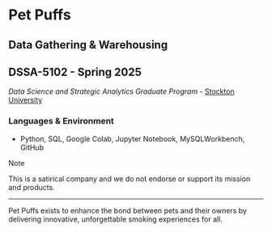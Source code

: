 # Pet Puffs

## Data Gathering & Warehousing

## DSSA-5102 - Spring 2025

*Data Science and Strategic Analytics Graduate Program* - [Stockton University](https://stockton.edu)

### Languages & Environment

- Python, SQL, Google Colab, Jupyter Notebook, MySQLWorkbench, GitHub

> [!NOTE]
> This is a satirical company and we do not endorse or support its mission and products.

---

Pet Puffs exists to enhance the bond between pets and their owners by delivering innovative, unforgettable smoking experiences for all. 